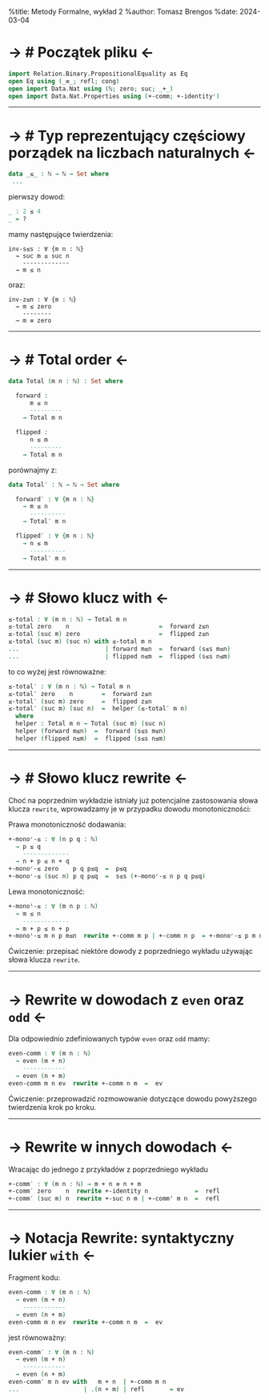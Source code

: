 %title: Metody Formalne, wykład 2 
%author: Tomasz Brengos
%date: 2024-03-04


-> # Początek pliku <- 
==============

```agda
import Relation.Binary.PropositionalEquality as Eq
open Eq using (_≡_; refl; cong)
open import Data.Nat using (ℕ; zero; suc; _+_)
open import Data.Nat.Properties using (+-comm; +-identityʳ)

```


--------------------------------------------------


-> # Typ reprezentujący częściowy porządek na liczbach naturalnych <- 
==============



```agda
data _≤_ : ℕ → ℕ → Set where
 ...
```

pierwszy dowod:
```agda
_ : 2 ≤ 4 
_ = ?
```
mamy następujące twierdzenia:

```
inv-s≤s : ∀ {m n : ℕ}
  → suc m ≤ suc n
    -------------
  → m ≤ n
```

oraz:

```
inv-z≤n : ∀ {m : ℕ}
  → m ≤ zero
    --------
  → m ≡ zero
```
--------------------------------------------------

-> # Total order <- 
==============

```agda
data Total (m n : ℕ) : Set where

  forward :
      m ≤ n
      ---------
    → Total m n

  flipped :
      n ≤ m
      ---------
    → Total m n
```

porównajmy z:


```agda
data Total′ : ℕ → ℕ → Set where

  forward′ : ∀ {m n : ℕ}
    → m ≤ n
      ----------
    → Total′ m n

  flipped′ : ∀ {m n : ℕ}
    → n ≤ m
      ----------
    → Total′ m n
```

-------------------------------------------------

-> # Słowo klucz with <- 
=========================

```agda
≤-total : ∀ (m n : ℕ) → Total m n
≤-total zero    n                         =  forward z≤n
≤-total (suc m) zero                      =  flipped z≤n
≤-total (suc m) (suc n) with ≤-total m n
...                        | forward m≤n  =  forward (s≤s m≤n)
...                        | flipped n≤m  =  flipped (s≤s n≤m)
```

to co wyżej jest równoważne:

```agda
≤-total′ : ∀ (m n : ℕ) → Total m n
≤-total′ zero    n        =  forward z≤n
≤-total′ (suc m) zero     =  flipped z≤n
≤-total′ (suc m) (suc n)  =  helper (≤-total′ m n)
  where
  helper : Total m n → Total (suc m) (suc n)
  helper (forward m≤n)  =  forward (s≤s m≤n)
  helper (flipped n≤m)  =  flipped (s≤s n≤m)
```

-------------------------------------------------

-> # Słowo klucz rewrite <- 
=========================

Choć na poprzednim wykładzie istniały już potencjalne zastosowania 
słowa klucza `rewrite`, wprowadzamy je w przypadku dowodu monotoniczności:

Prawa monotoniczność dodawania:

```agda 
+-monoʳ-≤ : ∀ (n p q : ℕ)
  → p ≤ q
    -------------
  → n + p ≤ n + q
+-monoʳ-≤ zero    p q p≤q  =  p≤q
+-monoʳ-≤ (suc n) p q p≤q  =  s≤s (+-monoʳ-≤ n p q p≤q)
```

Lewa monotoniczność:

```agda 
+-monoˡ-≤ : ∀ (m n p : ℕ)
  → m ≤ n
    -------------
  → m + p ≤ n + p
+-monoˡ-≤ m n p m≤n  rewrite +-comm m p | +-comm n p  = +-monoʳ-≤ p m n m≤n
```

Ćwiczenie: przepisać niektóre dowody z poprzedniego wykładu używając słowa klucza 
`rewrite`.

-------------------------------------------------

-> Rewrite w dowodach z `even` oraz `odd` <-
=========================
Dla odpowiednio zdefiniowanych typów `even` oraz `odd` mamy:

```agda 
even-comm : ∀ (m n : ℕ)
  → even (m + n)
    ------------
  → even (n + m)
even-comm m n ev  rewrite +-comm n m  =  ev
```

Ćwiczenie: przeprowadzić rozmowowanie dotyczące dowodu powyższego
twierdzenia krok po kroku.

------------------------------------------------

-> Rewrite w innych dowodach <-
=========================
Wracając do jednego z przykładów z poprzedniego wykładu

```agda
+-comm′ : ∀ (m n : ℕ) → m + n ≡ n + m
+-comm′ zero    n  rewrite +-identity n             =  refl
+-comm′ (suc m) n  rewrite +-suc n m | +-comm' m n  =  refl
```

------------------------------------------------

-> Notacja Rewrite: syntaktyczny lukier `with` <-
=========================

Fragment kodu:

```agda
even-comm : ∀ (m n : ℕ)
  → even (m + n)
    ------------
  → even (n + m)
even-comm m n ev  rewrite +-comm n m  =  ev
```

jest równoważny: 

```agda 
even-comm′ : ∀ (m n : ℕ)
  → even (m + n)
    ------------
  → even (n + m)
even-comm′ m n ev with   m + n  | +-comm m n
...                  | .(n + m) | refl       = ev
```
